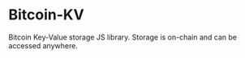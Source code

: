 # Bitcoin-KV
Bitcoin Key-Value storage JS library. Storage is on-chain and can be accessed anywhere.
